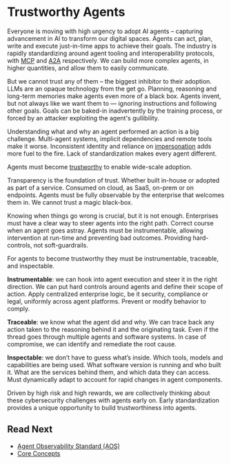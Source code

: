 # Trustworthy Agents

Everyone is moving with high urgency to adopt AI agents – capturing advancement in AI to transform our digital spaces.
Agents can act, plan, write and execute just-in-time apps to achieve their goals.
The industry is rapidly standardizing around agent tooling and interoperability protocols, with [MCP](https://modelcontextprotocol.io) and [A2A](https://google.github.io/A2A/) respectively.
We can build more complex agents, in higher quantities, and allow them to easily communicate.

But we cannot trust any of them – the biggest inhibitor to their adoption. 
LLMs are an opaque technology from the get go. 
Planning, reasoning and long-term memories make agents even more of a black box. 
Agents invent, but not always like we want them to — ignoring instructions and following other goals.
Goals can be baked-in inadvertently by the training process, or forced by an attacker exploiting the agent's gullibility.

Understanding what and why an agent performed an action is a big challenge. 
Multi-agent systems, implicit dependencies and remote tools make it worse. 
Inconsistent identity and reliance on [impersonation](https://www.jpmorgan.com/technology/technology-blog/open-letter-to-our-suppliers) adds more fuel to the fire. 
Lack of standardization makes every agent different.

Agents must become [trustworthy](https://news.microsoft.com/2012/01/11/memo-from-bill-gates/) to enable wide-scale adoption.

Transparency is the foundation of trust.
Whether built in-house or adopted as part of a service.
Consumed on cloud, as SaaS, on-prem or on endpoints.
Agents must be fully observable by the enterprise that welcomes them in.
We cannot trust a magic black-box.

Knowing when things go wrong is crucial, but it is not enough.
Enterprises must have a clear way to steer agents into the right path.
Correct course when an agent goes astray.
Agents must be instrumentable, allowing intervention at run-time and preventing bad outcomes.
Providing hard-controls, not soft-guardrails.

For agents to become trustworthy they must be instrumentable, traceable, and inspectable.

**Instrumentable**: we can hook into agent execution and steer it in the right direction. 
We can put hard controls around agents and define their scope of action. 
Apply centralized enterprise logic, be it security, compliance or legal, uniformly across agent platforms. 
Prevent or modify behavior to comply.

**Traceable**: we know what the agent did and why. 
We can trace back any action taken to the reasoning behind it and the originating task. 
Even if the thread goes through multiple agents and software systems. 
In case of compromise, we can identify and remediate the root cause.

**Inspectable**: we don’t have to guess what’s inside. 
Which tools, models and capabilities are being used. 
What software version is running and who built it. 
What are the services behind them, and which data they can access.
Must dynamically adapt to account for rapid changes in agent components.

Driven by high risk and high rewards, we are collectively thinking about these cybersecurity challenges with agents early on. 
Early standardization provides a unique opportunity to build trustworthiness into agents.

## Read Next

- [Agent Observability Standard (AOS)](./aos.md)
- [Core Concepts](./core_concepts.md)
